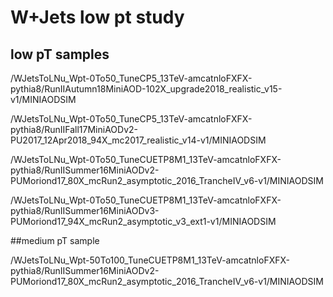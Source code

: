 # W+Jets low pt study

## low pT samples
/WJetsToLNu_Wpt-0To50_TuneCP5_13TeV-amcatnloFXFX-pythia8/RunIIAutumn18MiniAOD-102X_upgrade2018_realistic_v15-v1/MINIAODSIM

/WJetsToLNu_Wpt-0To50_TuneCP5_13TeV-amcatnloFXFX-pythia8/RunIIFall17MiniAODv2-PU2017_12Apr2018_94X_mc2017_realistic_v14-v1/MINIAODSIM

/WJetsToLNu_Wpt-0To50_TuneCUETP8M1_13TeV-amcatnloFXFX-pythia8/RunIISummer16MiniAODv2-PUMoriond17_80X_mcRun2_asymptotic_2016_TrancheIV_v6-v1/MINIAODSIM

/WJetsToLNu_Wpt-0To50_TuneCUETP8M1_13TeV-amcatnloFXFX-pythia8/RunIISummer16MiniAODv3-PUMoriond17_94X_mcRun2_asymptotic_v3_ext1-v1/MINIAODSIM

##medium pT sample

/WJetsToLNu_Wpt-50To100_TuneCUETP8M1_13TeV-amcatnloFXFX-pythia8/RunIISummer16MiniAODv2-PUMoriond17_80X_mcRun2_asymptotic_2016_TrancheIV_v6-v1/MINIAODSIM
